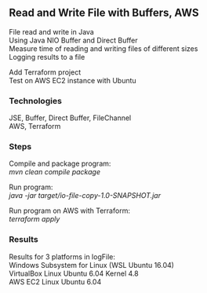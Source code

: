 ## Read and Write File with Buffers, AWS
File read and write in Java <br />
Using Java NIO Buffer and Direct Buffer <br />
Measure time of reading and writing files of different sizes <br />
Logging results to a file <br />

Add Terraform project <br />
Test on AWS EC2 instance with Ubuntu <br />



### Technologies
JSE, Buffer, Direct Buffer, FileChannel <br />
AWS, Terraform


### Steps
Compile and package program: <br />
*mvn clean compile package* <br />

Run program: <br />
*java -jar target/io-file-copy-1.0-SNAPSHOT.jar* <br />

Run program on AWS with Terraform: <br />
*terraform apply* <br />


### Results
Results for 3 platforms in logFile: <br />
Windows Subsystem for Linux (WSL Ubuntu 16.04) <br />
VirtualBox Linux Ubuntu 6.04 Kernel 4.8 <br />
AWS EC2 Linux Ubuntu 6.04 
